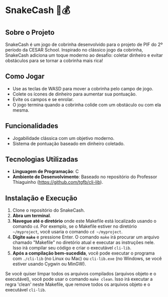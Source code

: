 # SnakeCash 🐍💰

## Sobre o Projeto
SnakeCash é um jogo de cobrinha desenvolvido para o projeto de PIF do 2º período da CESAR School. Inspirado no clássico jogo da cobrinha, SnakeCash adiciona um toque moderno ao desafio: coletar dinheiro e evitar obstáculos para se tornar a cobrinha mais rica!

## Como Jogar
- Use as teclas de WASD para mover a cobrinha pelo campo de jogo.
- Colete os ícones de dinheiro para aumentar sua pontuação.
- Evite os campos e se enrolar.
- O jogo termina quando a cobrinha colide com um obstáculo ou com ela mesma.

## Funcionalidades
- Jogabilidade clássica com um objetivo moderno.
- Sistema de pontuação baseado em dinheiro coletado.

## Tecnologias Utilizadas
- **Linguagem de Programação**: C
- **Ambiente de Desenvolvimento**: Baseado no repositório do Professor Thiaguinho (https://github.com/tgfb/cli-lib).

## Instalação e Execução
1. Clone o repositório do SnakeCash.
2. **Abra um terminal**.
3. **Navegue até o diretório** onde este Makefile está localizado usando o comando `cd`.
   Por exemplo, se o Makefile estiver no diretório `~/myproject`, você usaria o comando `cd ~/myproject`.
4. **Digite `make`** e pressione Enter. O comando `make` irá procurar um arquivo chamado "Makefile" no diretório atual e executar as instruções nele.
   Isso irá compilar seu código e criar o executável `cli-lib`.
5. **Após a compilação bem-sucedida**, você pode executar o programa com `./cli-lib` (no Linux ou Mac) ou `cli-lib.exe` (no Windows, se você estiver usando Cygwin ou MinGW).

Se você quiser limpar todos os arquivos compilados (arquivos objeto e o executável), você pode usar o comando `make clean`.
Isso irá executar a regra 'clean' neste Makefile, que remove todos os arquivos objeto e o executável `cli-lib`.
